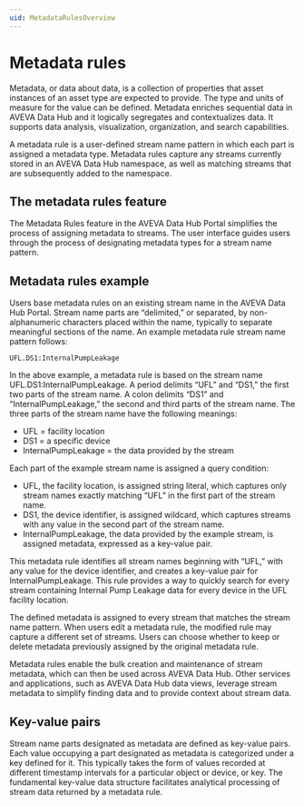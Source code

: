 ```yaml
---
uid: MetadataRulesOverview
---
```


# Metadata rules
Metadata, or data about data, is a collection of properties that asset instances of an asset type are expected to provide. The type and units of measure for the value can be defined. Metadata enriches sequential data in AVEVA Data Hub and it logically segregates and contextualizes data. It supports data analysis, visualization, organization, and search capabilities.

A metadata rule is a user-defined stream name pattern in which each part is assigned a metadata type. Metadata rules capture any streams currently stored in an AVEVA Data Hub namespace, as well as matching streams that are subsequently added to the namespace.

## The metadata rules feature
The Metadata Rules feature in the AVEVA Data Hub Portal simplifies the process of assigning metadata to streams. The user interface guides users through the process of designating  metadata types for a stream name pattern.

## Metadata rules example
Users base metadata rules on an existing stream name in the AVEVA Data Hub Portal. Stream name parts are “delimited,” or separated, by non-alphanumeric characters placed within the name, typically to separate meaningful sections of the name.
An example metadata rule stream name pattern follows:
```
UFL.DS1:InternalPumpLeakage
```
In the above example, a metadata rule is based on the stream name UFL.DS1:InternalPumpLeakage. A period delimits “UFL” and “DS1,” the first two parts of the stream name. A colon delimits “DS1” and “InternalPumpLeakage,” the second and third parts of the stream name.  The three parts of the stream name have the following meanings:

- UFL = facility location
- DS1 = a specific device
- InternalPumpLeakage = the data provided by the stream

Each part of the example stream name is assigned a query condition:

- UFL, the facility location, is assigned string literal, which captures only stream names exactly matching “UFL” in the first part of the stream name.
- DS1, the device identifier, is assigned wildcard, which captures streams with any value in the second part of the stream name.
- InternalPumpLeakage, the data provided by the example stream, is assigned metadata, expressed as a key-value pair.

This metadata rule identifies all stream names beginning with “UFL,” with any value for the device identifier, and creates a key-value pair for InternalPumpLeakage. This rule provides a way to quickly search for every stream containing Internal Pump Leakage data for every device in the UFL facility location.

The defined metadata is assigned to every stream that matches the stream name pattern.  When users edit a metadata rule, the modified rule may capture a different set of streams.  Users can choose whether to keep or delete metadata previously assigned by the original metadata rule.

Metadata rules enable the bulk creation and maintenance of stream metadata, which can then be used across AVEVA Data Hub. Other services and applications, such as AVEVA Data Hub data views, leverage stream metadata to simplify finding data and to provide context about stream data.

## Key-value pairs
Stream name parts designated as metadata are defined as key-value pairs. Each value occupying a part designated as metadata is categorized under a key defined for it. This typically takes the form of values recorded at different timestamp intervals for a particular object or device, or key. The fundamental key-value data structure facilitates analytical processing of stream data returned by a metadata rule.
